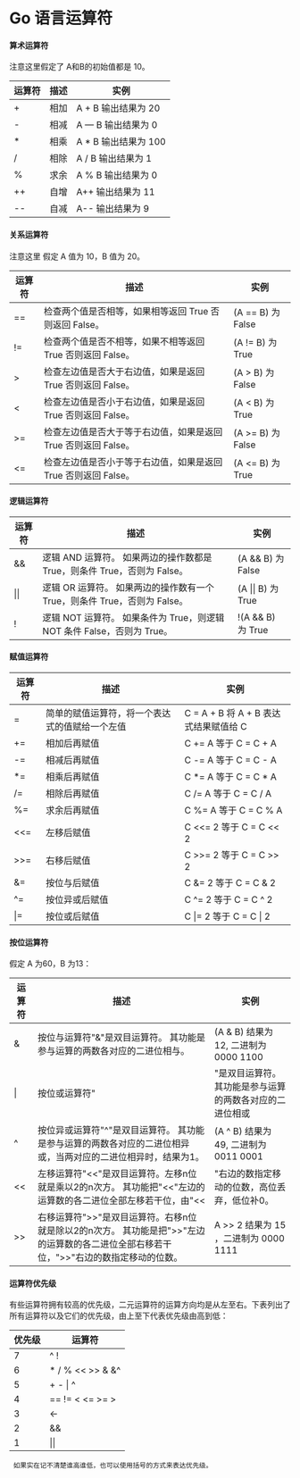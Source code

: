 <h1> Go 语言运算符</h1>

#### 算术运算符
注意这里假定了 A和B的初始值都是 10。

|运算符|描述|实例|
|----|----|----|
|+|相加|A + B 输出结果为 20|
|-|相减|A — B 输出结果为 0|
|*|相乘|A * B 输出结果为 100|
|/|相除|A / B 输出结果为 1|
|%|求余|A % B 输出结果为 0|
|++|自增|A++ 输出结果为 11|
|--|自减|A-- 输出结果为 9|


#### 关系运算符
 注意这里 假定 A 值为 10，B 值为 20。

|运算符|描述|实例|
|----|----|----|
|==|检查两个值是否相等，如果相等返回 True 否则返回 False。| (A == B) 为 False|
|!=|检查两个值是否不相等，如果不相等返回 True 否则返回 False。|(A != B) 为 True|
|>|检查左边值是否大于右边值，如果是返回 True 否则返回 False。|(A > B) 为 False|
|<|检查左边值是否小于右边值，如果是返回 True 否则返回 False。|(A < B) 为 True|
|>=|检查左边值是否大于等于右边值，如果是返回 True 否则返回 False。|(A >= B) 为 False|
|<=|检查左边值是否小于等于右边值，如果是返回 True 否则返回 False。|(A <= B) 为 True|

#### 逻辑运算符

|运算符|描述|实例|
|----|----|----|
|&&|	逻辑 AND 运算符。 如果两边的操作数都是 True，则条件 True，否则为 False。|	(A && B) 为 False|
| \|\| |逻辑 OR 运算符。 如果两边的操作数有一个 True，则条件 True，否则为 False。| (A \|\| B) 为 True|
|!	|逻辑 NOT 运算符。 如果条件为 True，则逻辑 NOT 条件 False，否则为 True。	|!(A && B) 为 True|


#### 赋值运算符

|运算符|描述|实例|
|----|----|----|
|=|	简单的赋值运算符，将一个表达式的值赋给一个左值	|C = A + B 将 A + B 表达式结果赋值给 C|
|+=	|相加后再赋值	|C += A 等于 C = C + A|
|-=|	相减后再赋值|	C -= A 等于 C = C - A|
|*=	| 相乘后再赋值| 	C *= A 等于 C = C * A|
|/=	| 相除后再赋值|	C /= A 等于 C = C / A|
|%=|	求余后再赋值|	C %= A 等于 C = C % A|
|<<=|	左移后赋值|	C <<= 2 等于 C = C << 2|
|>>=|	右移后赋值|	C >>= 2 等于 C = C >> 2|
|&=|	按位与后赋值|	C &= 2 等于 C = C & 2|
|^=|	按位异或后赋值|	C ^= 2 等于 C = C ^ 2|
| \|=|	按位或后赋值|	C \|= 2 等于 C = C \| 2|

#### 按位运算符
假定 A 为60，B 为13：

|运算符|描述|实例|
|----|----|----|
|&	|按位与运算符"&"是双目运算符。 其功能是参与运算的两数各对应的二进位相与。|	(A & B) 结果为 12, 二进制为 0000 1100|
|\||	按位或运算符"|"是双目运算符。 其功能是参与运算的两数各对应的二进位相或|	(A | B) 结果为 61, 二进制为 0011 1101|
|^|	按位异或运算符"^"是双目运算符。 其功能是参与运算的两数各对应的二进位相异或，当两对应的二进位相异时，结果为1。|	(A ^ B) 结果为 49, 二进制为 0011 0001|
|<<	|左移运算符"<<"是双目运算符。左移n位就是乘以2的n次方。 其功能把"<<"左边的运算数的各二进位全部左移若干位，由"<<|"右边的数指定移动的位数，高位丢弃，低位补0。	|A << 2 结果为 240 ，二进制为 1111 0000|
|>>|	右移运算符">>"是双目运算符。右移n位就是除以2的n次方。 其功能是把">>"左边的运算数的各二进位全部右移若干位，">>"右边的数指定移动的位数。	|A >> 2 结果为 15 ，二进制为 0000 1111|

#### 运算符优先级
有些运算符拥有较高的优先级，二元运算符的运算方向均是从左至右。下表列出了所有运算符以及它们的优先级，由上至下代表优先级由高到低：

|优先级|运算符|
|---|---|
|7|	^ !|
|6|	* / % << >> & &^|
|5	|+ - \| ^|
|4	|== != < <= >= >|
|3	|<-|
|2	|&&|
|1	|\|\||

` 如果实在记不清楚谁高谁低，也可以使用括号的方式来表达优先级。`